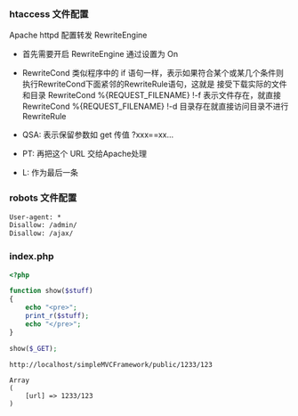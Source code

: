 
### htaccess 文件配置
Apache httpd 配置转发 RewriteEngine

- 首先需要开启 RewriteEngine 通过设置为 On
- RewriteCond 类似程序中的 if 语句一样，表示如果符合某个或某几个条件则执行RewriteCond下面紧邻的RewriteRule语句，这就是
接受下载实际的文件和目录
RewriteCond %{REQUEST_FILENAME} !-f 表示文件存在，就直接
RewriteCond %{REQUEST_FILENAME} !-d 目录存在就直接访问目录不进行RewriteRule


- QSA: 表示保留参数如 get 传值 ?xxx==xx... 
- PT: 再把这个 URL 交给Apache处理
- L: 作为最后一条

### robots 文件配置
```txt
User-agent: *
Disallow: /admin/
Disallow: /ajax/
```
### index.php

```php
<?php

function show($stuff)
{
    echo "<pre>";
    print_r($stuff);
    echo "</pre>";
}

show($_GET);
```

```shell
http://localhost/simpleMVCFramework/public/1233/123
```

```
Array
(
    [url] => 1233/123
)
```